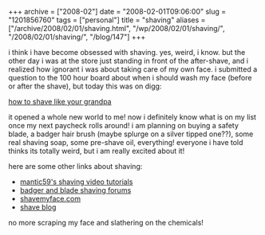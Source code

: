 +++
archive = ["2008-02"]
date = "2008-02-01T09:06:00"
slug = "1201856760"
tags = ["personal"]
title = "shaving"
aliases = ["/archive/2008/02/01/shaving.html", "/wp/2008/02/01/shaving/", "/2008/02/01/shaving/", "/blog/147"]
+++

i think i have become obsessed with shaving. yes, weird, i know. but the
other day i was at the store just standing in front of the after-shave,
and i realized how ignorant i was about taking care of my own face.
i submitted a question to the 100 hour board about when i should wash my
face (before or after the shave), but today this was on digg:

[how to shave like your grandpa][1]

it opened a whole new world to me! now i definitely know what is on my
list once my next paycheck rolls around! i am planning on buying a safety
blade, a badger hair brush (maybe splurge on a silver tipped one??), some
real shaving soap, some pre-shave oil, everything! everyone i have told
thinks its totally weird, but i am really excited about it!

here are some other links about shaving:

- [mantic59's shaving video tutorials][2]
- [badger and blade shaving forums][3]
- [shavemyface.com][4]
- [shave blog][5]

no more scraping my face and slathering on the chemicals!

[1]: http://artofmanliness.com/2008/01/04/how-to-shave-like-your-grandpa/
[2]: http://www.youtube.com/user/mantic59
[3]: http://badgerandblade.com/index.php
[4]: http://www.shavemyface.com/
[5]: http://shaveblog.com/

